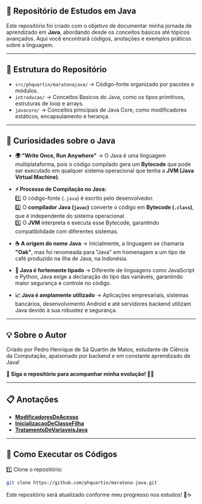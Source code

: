 ## 📌 Repositório de Estudos em Java

Este repositório foi criado com o objetivo de documentar minha jornada de aprendizado em **Java**, abordando desde os conceitos básicos até tópicos avançados. Aqui você encontrará códigos, anotações e exemplos práticos sobre a linguagem.

---

## 📂 Estrutura do Repositório

- `src/phquartin/maratonajava/` → Código-fonte organizado por pacotes e módulos.
- `introducao/` → Conceitos Basicos do Java, como os tipos primitivos, estruturas de loop e arrays.
- `javacore/` → Conceitos principais de Java Core, como modificadores estáticos, encapsulamento e herança.

---

## 🔎 Curiosidades sobre o Java

- **🌍 "Write Once, Run Anywhere"** → O Java é uma linguagem multiplataforma, pois o código compilado gera um **Bytecode** que pode ser executado em qualquer sistema operacional que tenha a **JVM (Java Virtual Machine)**.

- **⚡ Processo de Compilação no Java:**  
  1️⃣ O código-fonte (`.java`) é escrito pelo desenvolvedor.  
  2️⃣ O **compilador Java (`javac`)** converte o código em **Bytecode (`.class`)**, que é independente do sistema operacional.  
  3️⃣ O **JVM** interpreta e executa esse Bytecode, garantindo compatibilidade com diferentes sistemas.

- **☕ A origem do nome Java** → Inicialmente, a linguagem se chamaria **"Oak"**, mas foi renomeada para "Java" em homenagem a um tipo de café produzido na ilha de Java, na Indonésia.

- **📜 Java é fortemente tipado** → Diferente de linguagens como JavaScript e Python, Java exige a declaração do tipo das variáveis, garantindo maior segurança e controle no código.

- **📈 Java é amplamente utilizado** → Aplicações empresariais, sistemas bancários, desenvolvimento Android e até servidores backend utilizam Java devido à sua robustez e segurança.
---
## 💡 Sobre o Autor

Criado por Pedro Henrique de Sá Quartin de Matos, estudante de Ciência da Computação, apaixonado por backend e em constante aprendizado de Java!

**📌 Siga o repositório para acompanhar minha evolução! 🚀🔥**

---

## 📋 Anotações
- [**ModificadoresDeAcesso**](docs/ModificadoresDeAcesso.md)
- [**InicializacaoDeClasseFilha**](docs/ProcessoDeInicializacaoDeClassesFIlhas.md)
- [**TratamentoDeVariaveisJava**](docs/TratamentoVariaveis.md)

---

## 🚀 Como Executar os Códigos

1️⃣ Clone o repositório:
```bash
git clone https://github.com/phquartin/maratona-java.git
```
Este repositório será atualizado conforme meu progresso nos estudos! 🚀☕
